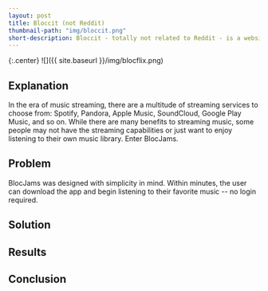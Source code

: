 ```yaml
---
layout: post
title: Bloccit (not Reddit)
thumbnail-path: "img/bloccit.png"
short-description: Bloccit - totally not related to Reddit - is a website which allows you to share links and discuss hot topics with random strangers online.
---
```



{:.center}
![]({{ site.baseurl }}/img/blocflix.png)

## Explanation
In the era of music streaming, there are a multitude of streaming services to choose from: Spotify, Pandora, Apple Music, SoundCloud, Google Play Music, and so on. While there are many benefits to streaming music, some people may not have the streaming capabilities or just want to enjoy listening to their own music library. Enter BlocJams. 

## Problem
BlocJams was designed with simplicity in mind. Within minutes, the user can download the app and begin listening to their favorite music -- no login required. 

## Solution

## Results

## Conclusion